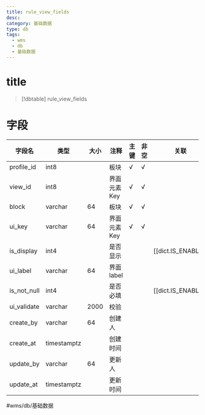 ```yaml
---
title: rule_view_fields
desc: 
category: 基础数据
type: db
tags:
  - wms
  - db
  - 基础数据
---
```


# title
>[!dbtable] rule_view_fields
> 

# 字段
| 字段名 | 类型 | 大小 | 注释 | 主键 | 非空 | 关联 |
| --- | --- | --- | --- | --- | --- | --- |
| profile_id | int8 |  | 板块 | √ | √ |  |
| view_id | int8 |  | 界面元素Key | √ | √ |  |
| block | varchar | 64 | 板块 | √ | √ |  |
| ui_key | varchar | 64 | 界面元素Key | √ | √ |  |
| is_display | int4 |  | 是否显示 |  |  | [[dict.IS_ENABLE]] |
| ui_label | varchar | 64 | 界面label |  |  |  |
| is_not_null | int4 |  | 是否必填 |  |  | [[dict.IS_ENABLE]] |
| ui_validate | varchar | 2000 | 校验 |  |  |  |
| create_by | varchar | 64 | 创建人 |  |  |  |
| create_at | timestamptz |  | 创建时间 |  |  |  |
| update_by | varchar | 64 | 更新人 |  |  |  |
| update_at | timestamptz |  | 更新时间 |  |  |  |
#wms/db/基础数据

